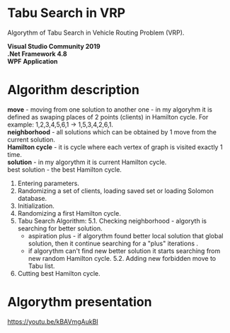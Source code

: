 # Tabu Search in VRP
Algorythm of Tabu Search in Vehicle Routing Problem (VRP).  <br />

**Visual Studio Community 2019** <br />
**.Net Framework 4.8**  <br />
**WPF Application**  <br />

# Algorithm description

**move** - moving from one solution to another one - in my algoryhm it is defined as swaping places of 2 points (clients) in Hamilton cycle. For example: 1,2,3,4,5,6,1  ->  1,5,3,4,2,6,1.  <br />
**neighborhood** - all solutions which can be obtained by 1 move from the current solution.  <br />
**Hamilton cycle** - it is cycle where each vertex of graph is visited exactly 1 time.  <br />
**solution** - in my algorythm it is current Hamilton cycle.  <br />
best solution - the best Hamilton cycle.  <br />

1. Entering parameters.
2. Randomizing a set of clients, loading saved set or loading Solomon database.
3. Initialization.
4. Randomizing a first Hamilton cycle.
5. Tabu Search Algorithm:
	5.1. Checking neighborhood - algoryth is searching for better solution.
	- aspiration plus - if algorythm found better local solution that global solution, then it continue searching for a "plus" iterations .
	- if algorythm can't find new better solution it starts searching from new random Hamilton cycle.
	5.2. Adding new forbidden move to Tabu list.
6. Cutting best Hamilton cycle.

# Algorythm presentation
https://youtu.be/kBAVmgAukBI 

